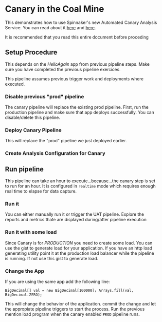 # Canary in the Coal Mine

This demonstrates how to use Spinnaker's new Automated Canary Analysis Service. 
You can read about it [here](https://medium.com/netflix-techblog/automated-canary-analysis-at-netflix-with-kayenta-3260bc7acc69) and [here](https://cloud.google.com/blog/products/gcp/introducing-kayenta-an-open-automated-canary-analysis-tool-from-google-and-netflix).

It is recommended that you read this entire document before proceding

## Setup Procedure

This depends on the *HelloAgain* app from previous pipeline steps. Make sure you have completed the previous pipeline exercices. 

This pipeline assumes previous trigger work and deployments where executed. 

### Disable previous "prod" pipeline

The canary pipeline will replace the existing prod pipeline. First, run the production pipeline and make sure that app deploys successfully. You can disable/delete this pipeline. 


### Deploy Canary Pipeline
This will replace the "prod" pipeline we just deployed earlier.  

### Create Analysis Configuration for Canary



## Run pipeline

This pipeline can take an hour to execute...because...the canary step is set to run for an hour. It is configured in `realtime` mode which requires enough real time to elapse for data capture. 

### Run it
 You can either manually run it or trigger the UAT pipeline. Explore the reports and metrics thate are displayed during/after pipeline execution

### Run it with some load

Since Canary is for *PRODUCTION* you need to create some load. You can use the gist to generate load for your application. If you have an http load generating utility point it at the production load balancer while the pipeline is running. If not use this gist to generate load.  

### Change the App

If you are using the same app add the following line:

`
BigDecimal[] val = new BigDecimal[100000];
Arrays.fill(val, BigDecimal.ZERO);
`

This will change the behavior of the application. commit the change and let the appropiate pipeline triggers to start the process. Run the previous mention load program when the canary enabled `PROD` pipeline runs. 

